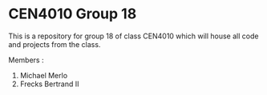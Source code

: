 # CEN4010 Group 18

This is a repository for group 18 of class CEN4010 which will house all code and projects from the class.

Members :
1. Michael Merlo
2. Frecks Bertrand II
